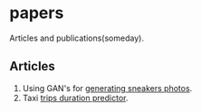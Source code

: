 # papers
Articles and publications(someday). 

## Articles
1. Using GAN's for [generating sneakers photos](https://github.com/dasfex/papers/blob/main/university_articles/gan/gan.pdf).
2. Taxi [trips duration predictor](https://github.com/dasfex/papers/blob/main/university_articles/taxi_trips/text.pdf).
